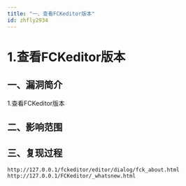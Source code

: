 ```yaml
---
title: "一、查看FCKeditor版本"
id: zhfly2934
---
```


# 1.查看FCKeditor版本

## 一、漏洞简介

1.查看FCKeditor版本

## 二、影响范围

## 三、复现过程

```
http://127.0.0.1/fckeditor/editor/dialog/fck_about.html
http://127.0.0.1/FCKeditor/_whatsnew.html 
```